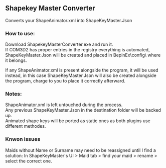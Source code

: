 ## Shapekey Master Converter

Converts your ShapeAnimator.xml into ShapeKeyMaster.Json

### How to use:

Download ShapekeyMasterConverter.exe and run it.  
If COM3D2 has proper entries in the registry everything is automated,
ShapeKeyMaster.Json will be created and placed in BepinEx\config\ where it belongs.

If any ShapeAnimator.xml is present alongside the program, it will be used instead,
in this case ShapeKeyMaster.Json will also be created alongside the program, charge to you to
place it correctly afterward.



### Notes:
ShapeAnimator.xml is left untouched during the process.  
Any previous ShapeKeyMaster.Json in the destination folder will be backed up.  
Animated shape keys will be ported as static ones as both plugins use different methodes.

### Knwon issues
Maids without Name or Surname may need to be reassigned until I find a solution:
In ShapeKeyMaster's UI > Maid tab > find your maid > rename > select the correct one.
